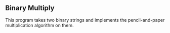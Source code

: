 Binary Multiply
--------

This program takes two binary strings and implements the pencil-and-paper multiplication algorithm on them.


